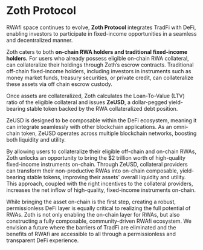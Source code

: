 # Zoth Protocol

RWAfi space continues to evolve, **Zoth Protocol** integrates TradFi with DeFi, enabling investors to participate in fixed-income opportunities in a seamless and decentralized manner.

Zoth caters to both **on-chain RWA holders and traditional fixed-income holders.** For users who already possess eligible on-chain RWA collateral, can collateralize their holdings through Zoth’s escrow contracts. Traditional off-chain fixed-income holders, including investors in instruments such as money market funds, treasury securities, or private credit, can collateralize these assets via off chain escrow custody.

Once assets are collateralized, Zoth calculates the Loan-To-Value (LTV) ratio of the eligible collateral and issues **ZeUSD**, a dollar-pegged yield-bearing stable token backed by the RWA collateralized debt position.

ZeUSD is designed to be composable within the DeFi ecosystem, meaning it can integrate seamlessly with other blockchain applications. As an omni-chain token, ZeUSD operates across multiple blockchain networks, boosting both liquidity and utility.

By allowing users to collateralize their eligible off-chain and on-chain RWAs, Zoth unlocks an opportunity to bring the $2 trillion worth of high-quality fixed-income instruments on-chain. Through ZeUSD, collateral providers can transform their non-productive RWAs into on-chain composable, yield-bearing stable tokens, improving their assets' overall liquidity and utility. This approach, coupled with the right incentives to the collateral providers, increases the net inflow of high-quality, fixed-income instruments on-chain.

While bringing the asset on-chain is the first step, creating a robust, permissionless DeFi layer is equally critical to realizing the full potential of RWAs. Zoth is not only enabling the on-chain layer for RWAs, but also constructing a fully composable, community-driven RWAfi ecosystem. We envision a future where the barriers of TradFi are eliminated and the benefits of RWAfi are accessible to all through a permissionless and transparent DeFi experience.
